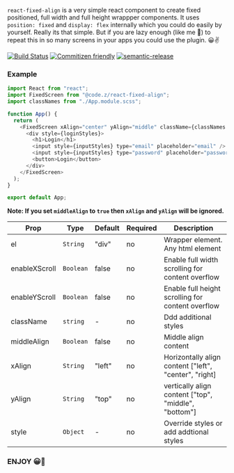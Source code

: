 `react-fixed-align` is a very simple react component to create fixed positioned, full width and full height wrappper components. It uses `position: fixed` and `display: flex` internally which you could do easily by yourself. Really its that simple. But if you are lazy enough (like me 🥱) to repeat this in so many screens in your apps you could use the plugin. 😀✌️

[![Build Status](https://travis-ci.org/codedotz/react-fixed-align.svg?branch=master)](https://travis-ci.org/codedotz/react-fixed-align)
[![Commitizen friendly](https://img.shields.io/badge/commitizen-friendly-brightgreen.svg)](http://commitizen.github.io/cz-cli/)
[![semantic-release](https://img.shields.io/badge/%20%20%F0%9F%93%A6%F0%9F%9A%80-semantic--release-e10079.svg)](https://github.com/semantic-release/semantic-release)

### Example

```js
import React from "react";
import FixedScreen from "@code.z/react-fixed-align";
import classNames from "./App.module.scss";

function App() {
  return (
    <FixedScreen xAlign="center" yAlign="middle" className={classNames.wrapper}>
      <div style={loginStyles}>
        <h1>Login</h1>
        <input style={inputStyles} type="email" placeholder="email" />
        <input style={inputStyles} type="password" placeholder="password" />
        <button>Login</button>
      </div>
    </FixedScreen>
  );
}

export default App;
```

**Note: If you set `middleAlign` to `true` then `xAlign` and `yAlign` will be ignored.**

| Prop          | Type      | Default | Required | Description                                           |
| ------------- | --------- | ------- | -------- | ----------------------------------------------------- |
| el            | `String`  | "div"   | no       | Wrapper element. Any html element                     |
| enableXScroll | `Boolean` | false   | no       | Enable full width scrolling for content overflow      |
| enableYScroll | `Boolean` | false   | no       | Enable full height scrolling for content overflow     |
| className     | `string`  | -       | no       | Ddd additional styles                                 |
| middleAlign   | `Boolean` | false   | no       | Middle align content                                  |
| xAlign        | `String`  | "left"  | no       | Horizontally align content ["left", "center", "right] |
| yAlign        | `String`  | "top"  | no       | vertically align content ["top", "middle", "bottom"] |
| style         | `Object`  | -       | no       | Override styles or add addtional styles               |

### ENJOY 😀🤚
